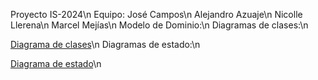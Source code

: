Proyecto IS-2024\n
Equipo:
José Campos\n
Alejandro Azuaje\n
Nicolle Llerena\n
Marcel Mejías\n
Modelo de Dominio:\n
  Diagramas de clases:\n

  [Diagrama de clases](esbozo_diagrama_de_clases.png)\n
  Diagramas de estado:\n

  [Diagrama de estado](esbozo_diagrama_estados.png)\n

